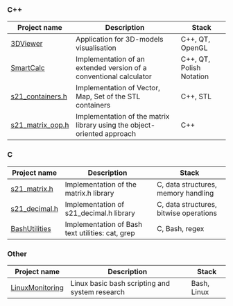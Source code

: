 ### C++
| Project name                                                 | Description                                                             | Stack                                         |
|------------------------------------------------------------------|-------------------------------------------------------------------------|-----------------------------------------------|
| [3DViewer](https://github.com/risahamm/3DViewer)                 | Application for 3D-models visualisation                                 | C++, QT, OpenGL                               |
| [SmartCalc](https://github.com/risahamm/SmartCalc-v2.0)          | Implementation of an extended version of a conventional calculator      | C++, QT, Polish Notation                      |
| [s21_containers.h](https://github.com/risahamm/containers.h)     | Implementation of Vector, Map, Set of the STL containers                | C++, STL                                      | 
| [s21_matrix_oop.h](https://github.com/risahamm/Matrix_oop.h)     | Implementation of the matrix library using the object-oriented approach | C++                                           |

### C
| Project name                                                       | Description                                      | Stack                                  |
|--------------------------------------------------------------------|--------------------------------------------------|----------------------------------------|
| [s21_matrix.h](https://github.com/risahamm/matrix.h)               | Implementation of the matrix.h library           | C, data structures, memory handling    |
| [s21_decimal.h](https://github.com/risahamm/decimal.h)             | Implementation of s21_decimal.h library          | C, data structures, bitwise operations |
| [BashUtilities](https://github.com/risahamm/Simple-Bash-Utilities) | Implementation of Bash text utilities: cat, grep | C, Bash, regex                         |

### Other
| Project name                                                       | Description                                     | Stack       |
|--------------------------------------------------------------------|-------------------------------------------------|-------------|
| [LinuxMonitoring](https://github.com/risahamm/Linux-monitoring-01) | Linux basic bash scripting and system research  | Bash, Linux |
